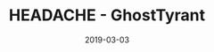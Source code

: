 ---
layout: artPost
title:  HEADACHE - GhostTyrant
date:   2019-03-03

artTitle: HEADACHE
artDesc: Original Work
artYear: 2019
artPath: /assets/fullsize/fullsize_headache.png
artThumb: /assets/thumbnails/thumb_headache.png
artTwitter: https://twitter.com/GhostTyrant/
artMastodon: https://mastodon.art/@GhostTyrant

tags: polished
---